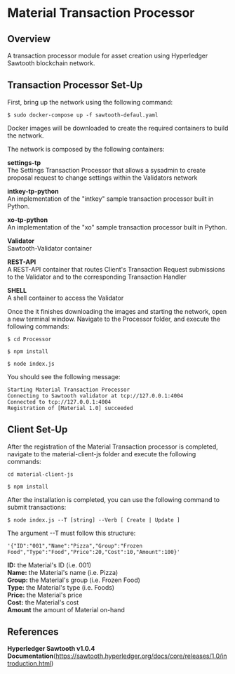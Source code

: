# **Material Transaction Processor**

## Overview

A transaction processor module for asset creation using Hyperledger Sawtooth blockchain network. 

## Transaction Processor Set-Up

First, bring up the network using the following command:

`$ sudo docker-compose up -f sawtooth-defaul.yaml`

Docker images will be downloaded to create the required containers to build the network. 

The network is composed by the following containers:

**settings-tp**\
  The Settings Transaction Processor that allows a sysadmin to create proposal request to change settings within the Validators network

**intkey-tp-python**\
  An implementation of the "intkey" sample transaction processor built in Python.

**xo-tp-python**\
  An implementation of the "xo" sample transaction processor built in Python.

**Validator**\
  Sawtooth-Validator container

**REST-API**\
  A REST-API container that routes Client's Transaction Request submissions to the Validator and to the corresponding Transaction Handler

**SHELL**\
  A shell container to access the Validator

Once the it finishes downloading the images and starting the network,
open a new terminal window. Navigate to the Processor folder, and execute the following commands:

`$ cd Processor`

`$ npm install`

`$ node index.js`

You should see the following message:

```
Starting Material Transaction Processor
Connecting to Sawtooth validator at tcp://127.0.0.1:4004
Connected to tcp://127.0.0.1:4004
Registration of [Material 1.0] succeeded
```

## Client Set-Up

After the registration of the Material Transaction processor is completed, navigate to the material-client-js folder and execute the following commands:

`cd material-client-js`

`$ npm install`

After the installation is completed, you can use the following command to submit transactions:

`$ node index.js --T [string] --Verb [ Create | Update ]`

The argument --T must follow this structure:

` '{"ID":"001","Name":"Pizza","Group":"Frozen Food","Type":"Food","Price":20,"Cost":10,"Amount":100}' `


**ID:** the Material's ID (i.e. 001)\
**Name:** the Material's name (i.e. Pizza)\
**Group:** the Material's group (i.e. Frozen Food)\
**Type:** the Material's type (i.e. Foods)\
**Price:** the Material's price\
**Cost:** the Material's cost\
**Amount** the amount of Material on-hand

## References

**Hyperledger Sawtooth v1.0.4 Documentation**\(https://sawtooth.hyperledger.org/docs/core/releases/1.0/introduction.html)


